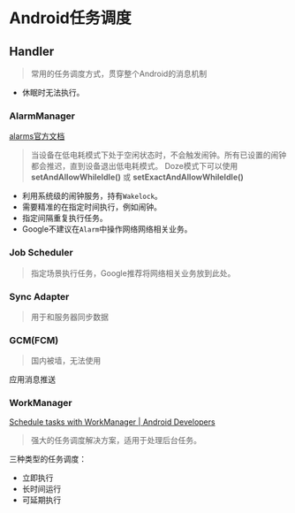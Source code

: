 # Android任务调度

## Handler

> 常用的任务调度方式，贯穿整个Android的消息机制

* 休眠时无法执行。



### AlarmManager

[alarms官方文档](https://developer.android.com/training/scheduling/alarms)

> 当设备在低电耗模式下处于空闲状态时，不会触发闹钟。所有已设置的闹钟都会推迟，直到设备退出低电耗模式。
> Doze模式下可以使用 **setAndAllowWhileIdle()** 或 **setExactAndAllowWhileIdle()**

* 利用系统级的闹钟服务，持有`Wakelock`。
* 需要精准的在指定时间执行，例如闹钟。
* 指定间隔重复执行任务。
* Google不建议在`Alarm`中操作网络网络相关业务。



### Job Scheduler

> 指定场景执行任务，Google推荐将网络相关业务放到此处。

### Sync Adapter

> 用于和服务器同步数据



### GCM(FCM)

> 国内被墙，无法使用

应用消息推送

### WorkManager

[Schedule tasks with WorkManager | Android Developers](https://developer.android.com/topic/libraries/architecture/workmanager)

> 强大的任务调度解决方案，适用于处理后台任务。

三种类型的任务调度：

* 立即执行
* 长时间运行
* 可延期执行